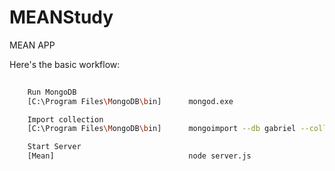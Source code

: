 # MEANStudy

MEAN APP

Here's the basic workflow:

```bash
	
	Run MongoDB
	[C:\Program Files\MongoDB\bin] 		mongod.exe

	Import collection
	[C:\Program Files\MongoDB\bin]		mongoimport --db gabriel --collection todos --file C:\Users\glund_000\Desktop\primer-dataset.json

	Start Server
	[Mean]								node server.js

```


